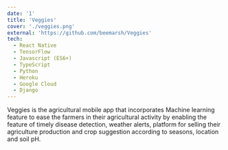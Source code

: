 ```yaml
---
date: '1'
title: 'Veggies'
cover: './veggies.png'
external: 'https://github.com/beemarsh/Veggies'
tech:
  - React Native
  - TensorFlow
  - Javascript (ES6+)
  - TypeScript
  - Python
  - Heroku
  - Google Cloud
  - Django
---
```


Veggies is the agricultural mobile app that incorporates Machine learning feature to ease the farmers in their agricultural activity by enabling the feature of timely disease detection, weather alerts, platform for selling their agriculture production and crop suggestion according to seasons, location and soil pH.
